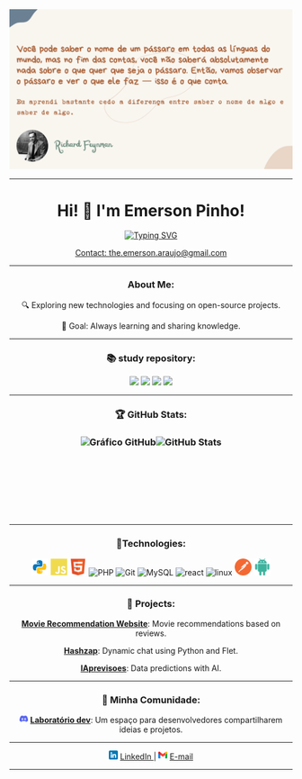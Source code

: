 <div align="center">
    <img src="https://github.com/Emersonpinho/emersonpinho/blob/main/Beige%20Neutral%20Simple%20Motivational%20Desktop%20Wallpaper.png" alt="Imagem centralizada">
</div>

---

<h1 align="center">Hi! 👋 I'm Emerson Pinho!</h1>

<div align="center">
    <a href="https://git.io/typing-svg">
        <img src="https://readme-typing-svg.herokuapp.com?color=C2FFC7&center=true&vCenter=true&width=600&lines=Back-End+Developer+💻;Nordestino+from+Matureia-PB+🌵;Always+exploring+new+technologies!" alt="Typing SVG" />
    </a>
</div>

<p align="center">
    <a href="mailto:the.emerson.araujo@gmail.com">Contact: the.emerson.araujo@gmail.com</a>
</p>

---

<div align="center">
    <h3>About Me:</h3>
    <p>🔍 Exploring new technologies and focusing on open-source projects.</p>
    <p>🎯 Goal: Always learning and sharing knowledge.</p>
</div>

---

<div align= "center">
    <h3> 📚 study repository:</h3>
    <img
        height="110"
        src="https://github-readme-stats.vercel.app/api/pin/?username=Emersonpinho&repo=pythonEssencialComObsidiam&theme=maroongold&descripton=""
    />
    <img
        height="110"
        src="https://github-readme-stats.vercel.app/api/pin/?username=Emersonpinho&repo=algoritmoEssencialComObsidian&theme=maroongold&descripton="""
    />
    <img
        height="110"
        src="https://github-readme-stats.vercel.app/api/pin/?username=Emersonpinho&repo=inteligenciaArtificialEssencialComObsidian&theme=maroongold&descripton="""
    />
    <img
        height="110"
        src="https://github-readme-stats.vercel.app/api/pin/?username=Emersonpinho&repo=bancoDeDadosEssensialComObsidiam&theme=maroongold&descripton="""
    />
    
    
</div>

---

<div align="center">
    <h3>🏆 GitHub Stats:<h3>
        
  <div style="display: flex; justify-content: center;">
    <img height="140" src="https://github-profile-summary-cards.vercel.app/api/cards/profile-details?username=Emersonpinho&theme=maroongold" alt="Gráfico GitHub" />
    <img height="140" src="https://github-readme-stats.vercel.app/api?username=Emersonpinho&show_icons=true&count_private=true&theme=maroongold&hide_border=true&hide=issues,contribs" alt="GitHub Stats" />  
    </div>
</div>


---

<div align="center">
    <h3>📱Technologies:</h3>
    <p>
        <img src="https://github.com/Emersonpinho/emersonpinho/blob/main/icon/icons8-python-48.png" height="30" alt="python" />
        <img src="https://raw.githubusercontent.com/devicons/devicon/master/icons/javascript/javascript-plain.svg" height="30" alt="JavaScript" />
        <img src="https://raw.githubusercontent.com/devicons/devicon/master/icons/html5/html5-original.svg" height="30" alt="HTML5" />
        <img src="https://cdn.jsdelivr.net/gh/devicons/devicon@latest/icons/php/php-original.svg" height="30" alt="PHP" />
        <img src="https://cdn.jsdelivr.net/gh/devicons/devicon/icons/git/git-original.svg" height="30" alt="Git" />
        <img src="https://cdn.jsdelivr.net/gh/devicons/devicon/icons/mysql/mysql-original.svg" height="30" alt="MySQL" />
        <img src="https://github.com/user-attachments/assets/20676028-6161-4a40-8aa1-18a1ef786b09" height="30" alt="react" />
        <img src="https://github.com/user-attachments/assets/4c23bebe-ae62-454f-8a81-0228d34004dc" height="30" alt="linux" />
        <img src="https://github.com/Emersonpinho/emersonpinho/blob/main/icon/postman.svg" height="30" alt="postman" />
        <img src="https://github.com/Emersonpinho/emersonpinho/blob/main/icon/android.png" height="30" alt="android" />
    </p>
</div>

---

<div align="center">
    <h3>🚀 Projects:</h3>
    <p><a href="https://github.com/Emerson10110/filmes-recomendacoes"><strong>Movie Recommendation Website</strong></a>: Movie recommendations based on reviews.</p>
    <p><a href="https://github.com/Emerson10110/Hashzap"><strong>Hashzap</strong></a>: Dynamic chat using Python and Flet.</p>
    <p><a href="https://github.com/Emerson10110/IAprevisoes"><strong>IAprevisoes</strong></a>: Data predictions with AI.</p>
    
</div>

---

<div align="center">
    <h3>🤝 Minha Comunidade:</h3>
    <p>
        <img src="https://github.com/Emersonpinho/emersonpinho/blob/main/icon/discord.png" height="15" alt="discord" />
        <a href="https://discord.gg/VBHsMEaF"><strong>Laboratório dev</strong></a>: Um espaço para desenvolvedores compartilharem ideias e projetos.
    </p>
</div>

---

<p align="center">
    <img src="https://github.com/Emersonpinho/emersonpinho/blob/main/icon/linkedin.png" height="16" alt="linkedin" /> 
    <a href="https://linkedin.com/in/emerson-pinho-a02567331"> LinkedIn </a> | 
    <img src="https://github.com/Emersonpinho/emersonpinho/blob/main/icon/gmail.png" height="16" alt="gmail" /> 
    <a href="mailto:the.emerson.araujo@gmail.com">E-mail</a>
</p>

---
